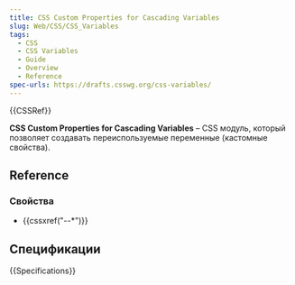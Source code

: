 ```yaml
---
title: CSS Custom Properties for Cascading Variables
slug: Web/CSS/CSS_Variables
tags:
  - CSS
  - CSS Variables
  - Guide
  - Overview
  - Reference
spec-urls: https://drafts.csswg.org/css-variables/
---
```

{{CSSRef}}

**CSS Custom Properties for Cascading Variables** – CSS модуль, который позволяет создавать переиспользуемые переменные (кастомные свойства).

## Reference

### Свойства

- {{cssxref("--*")}}

## Спецификации

{{Specifications}}